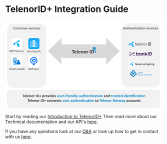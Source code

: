 # TelenorID\+ Integration Guide

![Telenor IDpluss onepager](images/TelenorIDpluss_onepager.png)

Start by reading our [Introduction to TelenorID\+](TelenorID_Plus_-_intro.md)
Then read more about our Technical documentation and our API's [here](TelenorID_Plus_-_technicaldocs.md).

If you have any questions look at our [Q&A](TelenorID_Plus_-_QandA.md) or look up how to get in contact with us [here](TelenorID_Plus_-_help.md).




